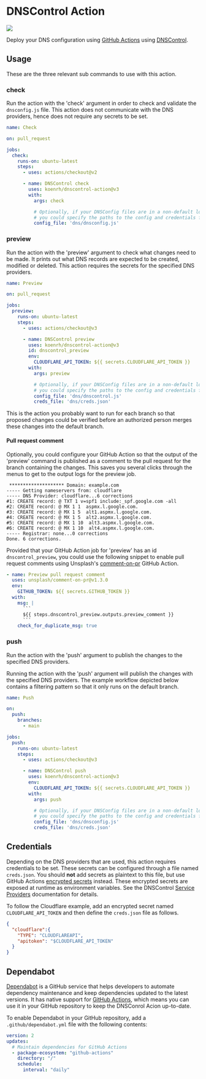 # DNSControl Action

![](https://github.com/jauderho/dnscontrol-action/workflows/build/badge.svg)

Deploy your DNS configuration using [GitHub Actions](https://github.com/actions)
using [DNSControl](https://github.com/StackExchange/dnscontrol/).

## Usage

These are the three relevant sub commands to use with this action.

### check

Run the action with the 'check' argument in order to check and validate the `dnsconfig.js`
file. This action does not communicate with the DNS providers, hence does not require
any secrets to be set.

```yaml
name: Check

on: pull_request

jobs:
  check:
    runs-on: ubuntu-latest
    steps:
      - uses: actions/checkout@v2

      - name: DNSControl check
        uses: koenrh/dnscontrol-action@v3
        with:
          args: check

          # Optionally, if your DNSConfig files are in a non-default location,
          # you could specify the paths to the config and credentials file.
          config_file: 'dns/dnsconfig.js'
```

### preview

Run the action with the 'preview' argument to check what changes need to be made.
It prints out what DNS records are expected to be created, modified or deleted.
This action requires the secrets for the specified DNS providers.

```yaml
name: Preview

on: pull_request

jobs:
  preview:
    runs-on: ubuntu-latest
    steps:
      - uses: actions/checkout@v3

      - name: DNSControl preview
        uses: koenrh/dnscontrol-action@v3
        id: dnscontrol_preview
        env:
          CLOUDFLARE_API_TOKEN: ${{ secrets.CLOUDFLARE_API_TOKEN }}
        with:
          args: preview

          # Optionally, if your DNSConfig files are in a non-default location,
          # you could specify the paths to the config and credentials file.
          config_file: 'dns/dnscontrol.js'
          creds_file: 'dns/creds.json'
```

This is the action you probably want to run for each branch so that proposed changes
could be verified before an authorized person merges these changes into the default
branch.

#### Pull request comment

Optionally, you could configure your GitHub Action so that the output of the 'preview'
command is published as a comment to the pull request for the branch containing the
changes. This saves you several clicks through the menus to get to the output logs
for the preview job.

```
 ******************** Domain: example.com
----- Getting nameservers from: cloudflare
----- DNS Provider: cloudflare...6 corrections
#1: CREATE record: @ TXT 1 v=spf1 include:_spf.google.com -all
#2: CREATE record: @ MX 1 1  aspmx.l.google.com.
#3: CREATE record: @ MX 1 5  alt1.aspmx.l.google.com.
#4: CREATE record: @ MX 1 5  alt2.aspmx.l.google.com.
#5: CREATE record: @ MX 1 10  alt3.aspmx.l.google.com.
#6: CREATE record: @ MX 1 10  alt4.aspmx.l.google.com.
----- Registrar: none...0 corrections
Done. 6 corrections.
```

Provided that your GitHub Action job for 'preview' has an id
`dnscontrol_preview`, you could use the following snippet to enable pull request
comments using Unsplash's [comment-on-pr](https://github.com/unsplash/comment-on-pr)
GitHub Action.

```yaml
- name: Preview pull request comment
  uses: unsplash/comment-on-pr@v1.3.0
  env:
    GITHUB_TOKEN: ${{ secrets.GITHUB_TOKEN }}
  with:
    msg: |
      ```
      ${{ steps.dnscontrol_preview.outputs.preview_comment }}
      ```
    check_for_duplicate_msg: true
```

### push

Run the action with the 'push' argument to publish the changes to the specified
DNS providers.

Running the action with the 'push' argument will publish the changes with the
specified DNS providers. The example workflow depicted below contains a filtering
pattern so that it only runs on the default branch.

```yaml
name: Push

on:
  push:
    branches:
      - main

jobs:
  push:
    runs-on: ubuntu-latest
    steps:
      - uses: actions/checkout@v3

      - name: DNSControl push
        uses: koenrh/dnscontrol-action@v3
        env:
          CLOUDFLARE_API_TOKEN: ${{ secrets.CLOUDFLARE_API_TOKEN }}
        with:
          args: push

          # Optionally, if your DNSConfig files are in a non-default location,
          # you could specify the paths to the config and credentials file.
          config_file: 'dns/dnsconfig.js'
          creds_file: 'dns/creds.json'
```

## Credentials

Depending on the DNS providers that are used, this action requires credentials to
be set. These secrets can be configured through a file named `creds.json`. You
should **not** add secrets as plaintext to this file, but use GitHub
Actions [encrypted secrets](https://help.github.com/en/actions/configuring-and-managing-workflows/creating-and-storing-encrypted-secrets)
instead. These encrypted secrets are exposed at runtime as environment variables.
See the DNSControl [Service Providers](https://stackexchange.github.io/dnscontrol/provider-list)
documentation for details.

To follow the Cloudflare example, add an encrypted secret named `CLOUDFLARE_API_TOKEN`
and then define the `creds.json` file as follows.

```json
{
  "cloudflare":{
    "TYPE": "CLOUDFLAREAPI",
    "apitoken": "$CLOUDFLARE_API_TOKEN"
  }
}
```

## Dependabot

[Dependabot](https://docs.github.com/en/github/administering-a-repository/keeping-your-actions-up-to-date-with-github-dependabot)
is a GitHub service that helps developers to automate dependency maintenance and
keep dependencies updated to the latest versions. It has native support for
[GitHub Actions](https://docs.github.com/en/github/administering-a-repository/configuration-options-for-dependency-updates#package-ecosystem),
which means you can use it in your GitHub repository to keep the DNSConrol Acion
up-to-date.

To enable Dependabot in your GitHub repository, add a `.github/dependabot.yml`
file with the following contents:

```yaml
version: 2
updates:
  # Maintain dependencies for GitHub Actions
  - package-ecosystem: "github-actions"
    directory: "/"
    schedule:
      interval: "daily"
```

